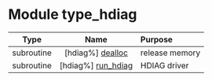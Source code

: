 # Module type_hdiag

| Type | Name | Purpose |
| :--: | :--: | :---------- |
| subroutine | [hdiag%] [dealloc](https://github.com/benjaminmenetrier/bump-standalone/tree/master/src/type_hdiag.F90#L52) | release memory |
| subroutine | [hdiag%] [run_hdiag](https://github.com/benjaminmenetrier/bump-standalone/tree/master/src/type_hdiag.F90#L81) | HDIAG driver |
